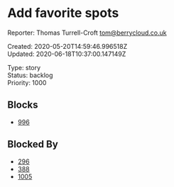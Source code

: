# Add favorite spots

Reporter: Thomas Turrell-Croft <tom@berrycloud.co.uk>  

Created: 2020-05-20T14:59:46.996518Z  
Updated: 2020-06-18T10:37:00.147149Z

Type: story  
Status: backlog  
Priority: 1000

## Blocks
- [996](996.md "Another subtask")

## Blocked By
- [296](296.md "Vertical header")
- [388](388.md "Condensed chart design")
- [1005](1005.md "Create subtask")
